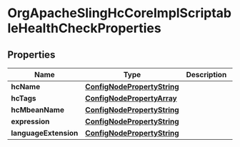 
# OrgApacheSlingHcCoreImplScriptableHealthCheckProperties

## Properties
Name | Type | Description | Notes
------------ | ------------- | ------------- | -------------
**hcName** | [**ConfigNodePropertyString**](ConfigNodePropertyString.md) |  |  [optional]
**hcTags** | [**ConfigNodePropertyArray**](ConfigNodePropertyArray.md) |  |  [optional]
**hcMbeanName** | [**ConfigNodePropertyString**](ConfigNodePropertyString.md) |  |  [optional]
**expression** | [**ConfigNodePropertyString**](ConfigNodePropertyString.md) |  |  [optional]
**languageExtension** | [**ConfigNodePropertyString**](ConfigNodePropertyString.md) |  |  [optional]



